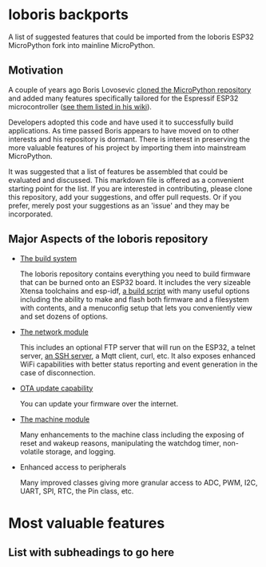 # loboris backports
A list of suggested features that could be imported from the loboris ESP32 MicroPython fork into mainline MicroPython.

## Motivation

A couple of years ago Boris Lovosevic [cloned the MicroPython repository](https://github.com/loboris/MicroPython_ESP32_psRAM_LoBo) and added many features specifically tailored for the Espressif ESP32 microcontroller ([see them listed in his wiki](https://github.com/loboris/MicroPython_ESP32_psRAM_LoBo/wiki)). 

Developers adopted this code and have used it to successfully build applications. As time passed Boris appears to have moved on to other interests and his repository is dormant. There is interest in preserving the more valuable features of his project by importing them into mainstream MicroPython.

It was suggested that a list of features be assembled that could be evaluated and discussed. This markdown file is offered as a convenient starting point for the list. If you are interested in contributing, please clone this repository, add your suggestions, and offer pull requests. Or if you prefer, merely post your suggestions as an 'issue' and they may be incorporated.

## Major Aspects of the loboris repository

* [The build system](https://github.com/loboris/MicroPython_ESP32_psRAM_LoBo/wiki/build)

  The loboris repository contains everything you need to build firmware that can be burned onto an ESP32 board. It includes the very sizeable Xtensa toolchains and esp-idf, [a build script](https://github.com/loboris/MicroPython_ESP32_psRAM_LoBo/wiki/build) with many useful options including the ability to make and flash both firmware and a filesystem with contents, and a menuconfig setup that lets you conveniently view and set dozens of options. 

* [The network module](https://github.com/loboris/MicroPython_ESP32_psRAM_LoBo/wiki/network)

  This includes an optional FTP server that will run on the ESP32, a telnet server, [an SSH server](https://github.com/loboris/MicroPython_ESP32_psRAM_LoBo/wiki/ssh), a Mqtt client, curl, etc. It also exposes enhanced WiFi capabilities with better status reporting and event generation in the case of disconnection.

* [OTA update capability](https://github.com/loboris/MicroPython_ESP32_psRAM_LoBo/wiki/ota)

  You can update your firmware over the internet.

* [The machine module](https://github.com/loboris/MicroPython_ESP32_psRAM_LoBo/wiki/machine)

  Many enhancements to the machine class including the exposing of reset and wakeup reasons, manipulating the watchdog timer, non-volatile storage, and logging.

* Enhanced access to peripherals

  Many improved classes giving more granular access to ADC, PWM, I2C, UART, SPI, RTC, the Pin class, etc.

# Most valuable features

## List with subheadings to go here